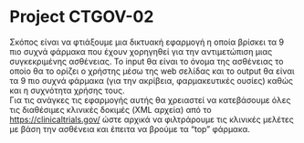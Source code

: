 # Project CTGOV-02
Σκόπος είναι να φτιάξουμε μια  δικτυακή εφαρμογή η οποία βρίσκει τα 9 πιο συχνά φάρμακα που έχουν χορηγηθεί για την αντιμετώπιση μιας συγκεκριμένης ασθένειας. Το input θα είναι το όνομα της ασθένειας το οποίο θα το ορίζει ο χρήστης μέσω της web σελίδας και το output θα είναι τα 9 πιο συχνά φάρμακα (για την ακρίβεια, φαρμακευτικές ουσίες) καθώς και η συχνότητα χρήσης τους.\
Για τις ανάγκες τις εφαρμογής αυτής θα χρειαστεί να κατεβάσουμε όλες τις διαθέσιμες κλινικές δοκιμές (XML αρχεία) από το https://clinicaltrials.gov/ ώστε αρχικά να φιλτράρουμε τις κλινικές μελέτες με βάση την ασθένεια και έπειτα να βρούμε τα “top” φάρμακα.
